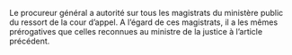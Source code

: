 Le procureur général a autorité sur tous les magistrats du ministère public du ressort de la cour d’appel.
A l’égard de ces magistrats, il a les mêmes prérogatives que celles reconnues au ministre de la justice à l’article précédent.
